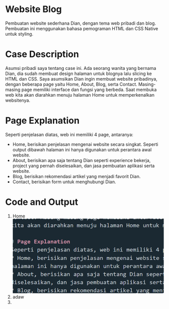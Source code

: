 # Website Blog
Pembuatan website sederhana Dian, dengan tema web pribadi dan blog. Pembuatan ini menggunakan bahasa pemograman HTML dan CSS Native untuk styling.

# Case Description
Asumsi pribadi saya tentang case ini. Ada seorang wanita yang bernama Dian, dia sudah membuat design halaman untuk blognya lalu slicing ke HTML dan CSS. Saya asumsikan Dian ingin membuat website pribadinya, dengan beberapa page yaitu Home, About, Blog, serta Contact. Masing-masing page memiliki interface dan fungsi yang berbeda. Saat membuka web kita akan diarahkan menuju halaman Home untuk memperkenalkan websitenya.

# Page Explanation
Seperti penjelasan diatas, web ini memiliki 4 page, antaranya:
* Home, berisikan penjelasan mengenai website secara singkat. Seperti output dibawah halaman ini hanya digunakan untuk perantara awal website.
* About, berisikan apa saja tentang Dian seperti experience bekerja, project yang pernah diselesaikan, dan jasa pembuatan aplikasi serta website.
* Blog, berisikan rekomendasi artikel yang menjadi favorit Dian.
* Contact, berisikan form untuk menghubungi Dian.

# Code and Output
1. Home
  ![Alt text](image-1.png)
3. adaw
4. 
